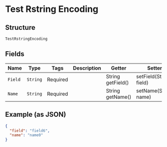 
# Test Rstring Encoding

## Structure

`TestRstringEncoding`

## Fields

| Name | Type | Tags | Description | Getter | Setter |
|  --- | --- | --- | --- | --- | --- |
| `Field` | `String` | Required | <testing> <testing> | String getField() | setField(String field) |
| `Name` | `String` | Required | <testing> <testing> | String getName() | setName(String name) |

## Example (as JSON)

```json
{
  "field": "field6",
  "name": "name0"
}
```

